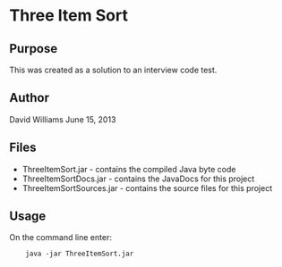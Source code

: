 Three Item Sort
===============

Purpose
-------
This was created as a solution to an interview code test.

Author
------
David Williams
June 15, 2013

Files
-----
+ ThreeItemSort.jar - contains the compiled Java byte code
+ ThreeItemSortDocs.jar - contains the JavaDocs for this project
+ ThreeItemSortSources.jar - contains the source files for this project

Usage
-----
On the command line enter:

        java -jar ThreeItemSort.jar
